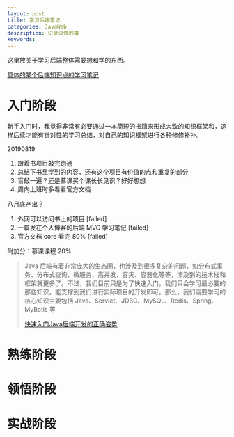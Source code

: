 ```yaml
---
layout: post
title: 学习后端笔记
categories: JavaWeb
description: 记录该做的事
keywords: 
---
```


这里放关于学习后端整体需要想和学的东西。

[具体的某个后端知识点的学习笔记](https://shixinzhang.top/categories/#JavaWeb)

# 入门阶段

新手入门时，我觉得非常有必要通过一本简短的书籍来形成大致的知识框架和，这样后续才能有针对性的学习总结，对自己的知识框架进行各种修修补补。

20190819

1. 跟着书项目敲完跑通
2. 总结下书里学到的内容，还有这个项目有价值的点和重复的部分
3. 盲敲一遍？还是慕课买个课长长见识？好好想想
4. 周内上班时多看看官方文档

八月底产出？

1. 外网可以访问书上的项目 [failed]
2. 一篇发在个人博客的后端 MVC 学习笔记 [failed]
3. 官方文档 core 看完 80% [failed]

附加分：慕课课程 20%

>Java 后端有着非常庞大的生态圈，也涉及到很多复杂的问题，如分布式事务、分布式查询、微服务、高并发、容灾、容器化等等，涉及到的技术栈和框架就更多了。不过，我们目前只是为了快速入门，我们只会学习最必要的那些知识，能支撑到我们进行实际项目的开发即可。那么，我们需要学习的核心知识主要包括 Java、Servlet、JDBC、MySQL、Redis、Spring、MyBatis 等
>
>[快速入门Java后端开发的正确姿势](https://mp.weixin.qq.com/s/r3vuy71dXIbiIgGscsjz5g)

# 熟练阶段

# 领悟阶段

# 实战阶段